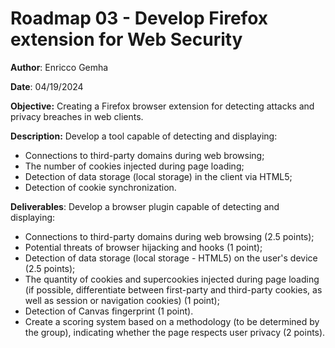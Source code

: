 # Roadmap 03 - Develop Firefox extension for Web Security

**Author**: Enricco Gemha

**Date**: 04/19/2024

**Objective:** Creating a Firefox browser extension for detecting attacks and privacy breaches in web clients.

**Description:** Develop a tool capable of detecting and displaying:

- Connections to third-party domains during web browsing;
- The number of cookies injected during page loading;
- Detection of data storage (local storage) in the client via HTML5;
- Detection of cookie synchronization.

**Deliverables**: Develop a browser plugin capable of detecting and displaying:

- Connections to third-party domains during web browsing (2.5 points);
- Potential threats of browser hijacking and hooks (1 point);
- Detection of data storage (local storage - HTML5) on the user's device (2.5 points);
- The quantity of cookies and supercookies injected during page loading (if possible, differentiate between first-party and third-party cookies, as well as session or navigation cookies) (1 point);
- Detection of Canvas fingerprint (1 point).
- Create a scoring system based on a methodology (to be determined by the group), indicating whether the page respects user privacy (2 points).
